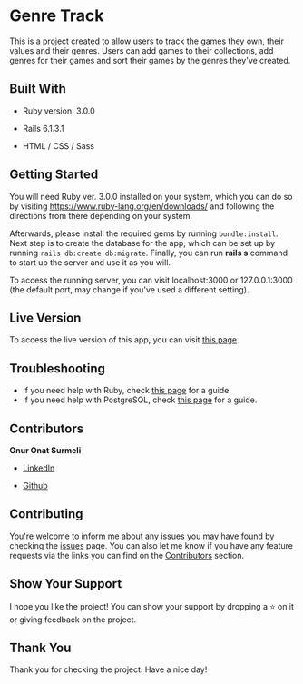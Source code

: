 # Genre Track

This is a project created to allow users to track the games they own, their values and their genres. Users can add games to their collections, add genres for their games and sort their games by the genres they've created.

## Built With

* Ruby version: 3.0.0

* Rails 6.1.3.1

* HTML / CSS / Sass

## Getting Started
You will need Ruby ver. 3.0.0 installed on your system, which you can do so by visiting https://www.ruby-lang.org/en/downloads/ and following the directions from there depending on your system. 

Afterwards, please install the required gems by running `bundle:install`.
Next step is to create the database for the app, which can be set up by running `rails db:create db:migrate`. 
Finally, you can run **rails s** command to start up the server and use it as you will.

To access the running server, you can visit localhost:3000 or 127.0.0.1:3000 (the default port, may change if you've used a different setting).

## Live Version
To access the live version of this app, you can visit [this page](https://genre-track.herokuapp.com).

## Troubleshooting
- If you need help with Ruby, check [this page](https://www.ruby-lang.org/en/documentation/installation/) for a guide.
- If you need help with PostgreSQL, check [this page](https://www.postgresql.org/docs/13/index.html) for a guide.

## Contributors

**Onur Onat Surmeli**

* [LinkedIn](https://www.linkedin.com/in/onur-onat-surmeli-1143ab181/)

* [Github](https://github.com/Zibilyonik)

## Contributing

You're welcome to inform me about any issues you may have found by checking the [issues](https://github.com/Zibilyonik/genre-track/issues) page.
You can also let me know if you have any feature requests via the links you can find on the [Contributors](#Contributors) section.

## Show Your Support

I hope you like the project! You can show your support by dropping a :star: on it or giving feedback on the project.

## Thank You
Thank you for checking the project. Have a nice day!

